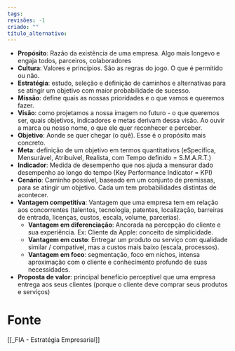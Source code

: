 ```yaml
---
tags: 
revisões: -1
criado: ""
título_alternativo:
---
```

- **Propósito**: Razão da existência de uma empresa. Algo mais longevo e engaja todos, parceiros, colaboradores
- **Cultura**: Valores e princípios. São as regras do jogo. O que é permitido ou não. 
- **Estratégia**: estudo, seleção e definição de caminhos e alternativas para se atingir um objetivo com maior probabilidade de sucesso.
- **Missão**: define quais as nossas prioridades e o que vamos e queremos fazer. 
- **Visão**: como projetamos a nossa imagem no futuro - o que queremos ser, quais objetivos, indicadores e metas derivam dessa visão. Ao ouvir a marca ou nosso nome, o que ele quer reconhecer e perceber. 
- **Objetivo**: Aonde se quer chegar (o quê). Esse é o propósito mais concreto. 
- **Meta**: definição de um objetivo em termos quantitativos (eSpecífica, Mensurável, Atribuível, Realista, com Tempo definido = S.M.A.R.T.)
- **Indicador**: Medida de desempenho que nos ajuda a mensurar dado desempenho ao longo do tempo (Key Performance Indicator = KPI)
- **Cenário**: Caminho possível, baseado em um conjunto de premissas, para se atingir um objetivo.  Cada um tem probabilidades distintas de acontecer. 
- **Vantagem competitiva**: Vantagem que uma empresa tem em relação aos concorrentes (talentos, tecnologia, patentes, localização, barreiras de entrada, licenças, custos, escala, volume, parcerias).
	- **Vantagem em diferenciação**: Ancorada na percepção do cliente e sua experiência. Ex: Cliente da Apple: conceito de simplicidade. 
	- **Vantagem em custo**: Entregar um produto ou serviço com qualidade similar / compatível, mas a custos mais baixo (escala, processos). 
	- **Vantagem em foco**: segmentação, foco em nichos, intensa aproximação com o cliente e conhecimento profundo de suas necessidades. 
- **Proposta de valor**: principal benefício perceptível que uma empresa entrega aos seus clientes (porque o cliente deve comprar seus produtos e serviços)
# Fonte
[[_FIA - Estratégia Empresarial]]